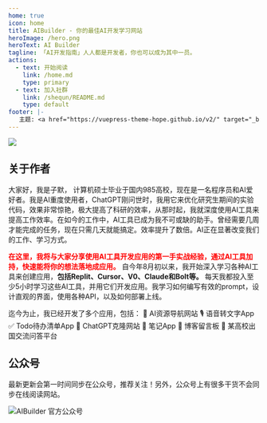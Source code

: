 ```yaml
---
home: true
icon: home
title: AIBuilder - 你的最佳AI开发学习网站
heroImage: /hero.png
heroText: AI Builder
tagline: 「AI开发指南」人人都是开发者，你也可以成为其中一员。
actions:
  - text: 开始阅读
    link: /home.md
    type: primary
  - text: 加入社群
    link: /shequn/README.md
    type: default
footer: |-
   主题: <a href="https://vuepress-theme-hope.github.io/v2/" target="_blank">VuePress Theme Hope</a>
---
```


![](/learn-build-faster-svg.svg)
## 关于作者
大家好，我是子默， 计算机硕士毕业于国内985高校，现在是一名程序员和AI爱好者。我是AI重度使用者，ChatGPT刚问世时，我用它来优化研究生期间的实验代码，效果非常惊艳，极大提高了科研的效率，从那时起，我就深度使用AI工具来提高工作效率。在如今的工作中，AI工具已成为我不可或缺的助手。曾经需要几周才能完成的任务，现在只需几天就能搞定。效率提升了数倍。AI正在显著改变我们的工作、学习方式。

**<font color="red">在这里，我将与大家分享使用AI工具开发应用的第一手实战经验，通过AI工具加持，快速能将你的想法落地成应用。</font>** 自今年8月初以来，我开始深入学习各种AI工具来创建应用，**包括Replit、Cursor、V0、Claude和Bolt等。** 每天我都投入至少5小时学习这些AI工具，并用它们开发应用。我学习如何编写有效的prompt，设计直观的界面，使用各种API，以及如何部署上线。

迄今为止，我已经开发了多个应用，包括：
🧭 AI资源导航网站
🎙️ 语音转文字App
✅ Todo待办清单App
🤖 ChatGPT克隆网站
📝 笔记App
💬 博客留言板
🏫 某高校出国交流问答平台

## 公众号

最新更新会第一时间同步在公众号，推荐关注！另外，公众号上有很多干货不会同步在线阅读网站。

![AIBuilder 官方公众号](/qrcode.jpg)